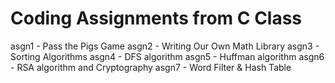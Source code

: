 # Coding Assignments from C Class

asgn1 - Pass the Pigs Game
asgn2 - Writing Our Own Math Library
asgn3 - Sorting Algorithms
asgn4 - DFS algorithm
asgn5 - Huffman algorithm
asgn6 - RSA algorithm and Cryptography
asgn7 - Word Filter & Hash Table
